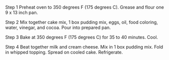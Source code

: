 Step 1
Preheat oven to 350 degrees F (175 degrees C). Grease and flour one 9 x 13 inch pan.

Step 2
Mix together cake mix, 1 box pudding mix, eggs, oil, food coloring, water, vinegar, and cocoa. Pour into prepared pan.

Step 3
Bake at 350 degrees F (175 degrees C) for 35 to 40 minutes. Cool.

Step 4
Beat together milk and cream cheese. Mix in 1 box pudding mix. Fold in whipped topping. Spread on cooled cake. Refrigerate.

